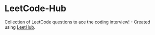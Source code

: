 # LeetCode-Hub
Collection of LeetCode questions to ace the coding interview! - Created using [LeetHub](https://github.com/QasimWani/LeetHub).

